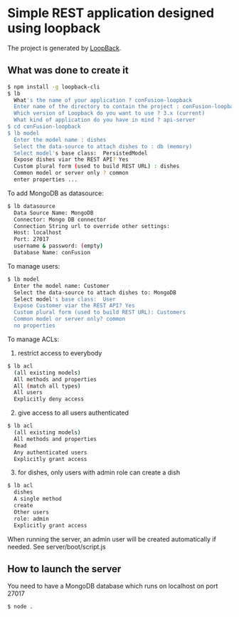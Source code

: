 # Simple REST application designed using loopback

The project is generated by [LoopBack](http://loopback.io).

## What was done to create it

```bash
$ npm install -g loopback-cli
$ lb
  What's the name of your application ? conFusion-loopback
  Enter name of the directory to contain the project : conFusion-loopback
  Which version of Loopback do you want to use ? 3.x (current)
  What kind of application do you have in mind ? api-server
$ cd conFusion-loopback
$ lb model
  Enter the model name : dishes
  Select the data-source to attach dishes to : db (memory)
  Select model's base class:  PersistedModel
  Expose dishes viar the REST API? Yes
  Custom plural form (used to build REST URL) : dishes
  Common model or server only ? common
  enter properties ...
```

To add MongoDB as datasource:
```bash
$ lb datasource
  Data Source Name: MongoDB
  Connector: Mongo DB connector
  Connection String url to override other settings:
  Host: localhost
  Port: 27017
  username & password: (empty)
  Database Name: conFusion
```

To manage users:
```bash
$ lb model
  Enter the model name: Customer
  Select the data-source to attach dishes to: MongoDB
  Select model's base class:  User
  Expose Customer viar the REST API? Yes
  Custom plural form (used to build REST URL): Customers
  Common model or server only? common
  no properties
```

To manage ACLs:
1. restrict access to everybody
```bash
$ lb acl
  (all existing models)
  All methods and properties
  All (match all types)
  All users
  Explicitly deny access
```
2. give access to all users authenticated
```bash
$ lb acl
  (all existing models)
  All methods and properties
  Read
  Any authenticated users
  Explicitly grant access
```
3. for dishes, only users with admin role can create a dish
```bash
$ lb acl
  dishes
  A single method
  create
  Other users
  role: admin
  Explicitly grant access
```

When running the server, an admin user will be created automatically if needed. See server/boot/script.js

## How to launch the server
You need to have a MongoDB database which runs on localhost on port 27017

```bash
$ node .
```
